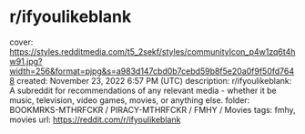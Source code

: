# r/ifyoulikeblank

cover: https://styles.redditmedia.com/t5_2sekf/styles/communityIcon_p4w1zq6t4hw91.jpg?width=256&format=pjpg&s=a983d147cbd0b7cebd59b8f5e20a0f9f50fd7648
created: November 23, 2022 6:57 PM (UTC)
description: r/ifyoulikeblank: A subreddit for recommendations of any relevant media - whether it be music, television, video games, movies, or anything else.
folder: BOOKMRKS-MTHRFCKR / PIRACY-MTHRFCKR / FMHY / Movies
tags: fmhy, movies
url: https://reddit.com/r/ifyoulikeblank